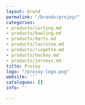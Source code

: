 ```yaml
---
layout: brand
permalink: "/brands/projoy/"
categories:
- products/curling.md
- products/bowling.md
- products/darts.md
- products/lacrosse.md
- products/ringette.md
- products/hockey.md
- products/jerseys.md
title: Projoy
logo: "/projoy-logo.png"
website: ''
catalogues: []
info: ''

---
```

